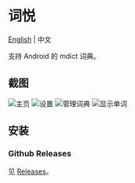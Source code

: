 # 词悦

[English](./README.md) | 中文

支持 Android 的 mdict 词典。

## 截图

![主页](https://github.com/user-attachments/assets/b0ec822d-d975-49c8-a82b-37e91ca04156)
![设置](https://github.com/user-attachments/assets/20a3f347-b9c5-4cfd-8d1e-f9d9090a90e4)
![管理词典](https://github.com/user-attachments/assets/d8b904b6-9ed1-40db-93fd-ddc99d18459e)
![显示单词](https://github.com/user-attachments/assets/6de46e3e-c032-4c7b-9dfc-fd11b70cff52)

## 安装

### Github Releases

见 [Releases](https://github.com/mumu-lhl/Ciyue/releases)。
